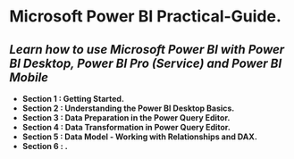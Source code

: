 # **Microsoft Power BI Practical-Guide.**
## *Learn how to use Microsoft Power BI with Power BI Desktop, Power BI Pro (Service) and Power BI Mobile*

+ **Section 1 : Getting Started.**
+ **Section 2 : Understanding the Power BI Desktop Basics.**
+ **Section 3 : Data Preparation in the Power Query Editor.**
+ **Section 4 : Data Transformation in Power Query Editor.**
+ **Section 5 : Data Model - Working with Relationships and DAX.**
+ **Section 6 : .**
